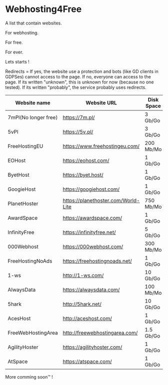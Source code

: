 # Webhosting4Free

A list that contain websites.

For webhosting.

For free.

For ever.

Lets starts !

Redirects = If yes, the website use a protection and bots (like GD clients in GDPSes) cannot access to the page.
                       If no, everyone can access to the page.
                       If its written "unknown", this is unknown for now (because no one tested).
                       If its written "probably", the service probably uses redirects.

|    Website name    |    Website URL                       |    Disk Space    |Bandwidth / month|    My rating     |Redirects|
|--------------------|--------------------------------------|------------------|-----------------|------------------|---------|
|7mPl(No longer free)|https://7m.pl/                        |3 Gb/Go           |Unlimited        |2/10              |No       |
|5vPl                |https://5v.pl/                        |3 Gb/Go           |Unlimited        |3/10              |No       |
|FreeHostingEU       |https://www.freehostingeu.com/        |200 Mb/Mo         |4 Gb/Go          |4/10              |No       |
|EOHost              |https://eohost.com/                   |1 Gb/Go           |5 Gb/Go          |5/10              |No       |
|ByetHost            |https://byet.host/                    |1 Gb/Go           |50 Gb/Go         |6/10              |Yes      |
|GoogieHost          |https://googiehost.com/               |1 Gb/Go           |100 Gb/Go        |6/10              |Unknown  |
|PlanetHoster        |https://planethoster.com/World-Lite   |750 Mb/Mo         |Unlimited        |4/10              |Unknown  |
|AwardSpace          |https://awardspace.com/               |1 Gb/Go           |5 Gb/Go          |5/10              |No       |
|InfinityFree        |https://infinityfree.net/             |5 Gb/Go           |Unlimited        |7/10              |Yes      |
|000Webhost          |https://000webhost.com/               |300 Mb/Mo         |3 Gb/Go          |5/10              |No       |
|FreeHostingNoAds    |https://freehostingnoads.net/         |1 Gb/Go           |5 Gb/Go          |5/10              |No       |
|1-ws                |http://1-ws.com/                      |10 Gb/Go          |Unlimited        |6/10              |Yes      |
|AlwaysData          |https://alwaysdata.com/               |100 Mb/Mo         |Unlimited        |7/10              |No       |
|5hark               |http://5hark.net/                     |10 Gb/Go          |100 Gb/Go        |6/10              |Yes      |
|AcesHost            |http://aceshost.com/                  |1 Gb/Go           |5 Gb/Go          |6/10              |No       |
|FreeWebHostingArea  |http://freewebhostingarea.com/        |1.5 Gb/Go         |Unlimited        |8/10              |No       |
|AgilityHoster       |https://agilityhoster.com/            |1 Gb/Go           |5 Gb/Go          |6/10              |No       |
|AtSpace             |https://atspace.com/                  |1 Gb/Go           |Unlimited        |7/10              |No       |


More comming soon™ !
